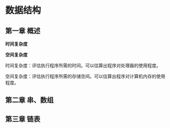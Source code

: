 # 数据结构

## 第一章 概述

**时间复杂度**

**空间复杂度**

时间复杂度：评估执行程序所需的时间。可以估算出程序对处理器的使用程度。

空间复杂度：评估执行程序所需的存储空间。可以估算出程序对计算机内存的使用程度。

## 第二章 串、数组



## 第三章 链表

